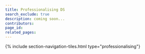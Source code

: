 ```yaml
---
title: Professionalising DS
search_exclude: true
description: coming soon...
contributors: 
page_id: 
related_pages: 
---
```


{% include section-navigation-tiles.html type="professionalising"}